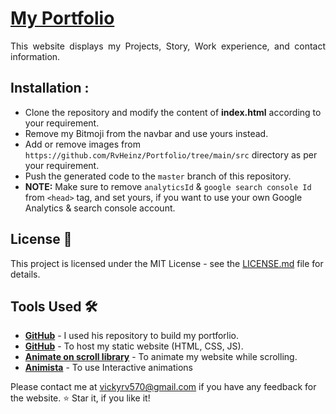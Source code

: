 # <a href="https://vigneshrl.github.io/" target="_blank">My Portfolio</a>
<p align="justify">This website displays my Projects, Story, Work experience, and contact information.</p>

<!-- [![Repository Status](https://img.shields.io/badge/Repository%20Status-Maintained-dark%20green.svg)](https://github.com/vigneshrajagopal07/vigneshrajagopal07.github.io)
[![Website Status](https://img.shields.io/badge/Website%20Status-Online-green)](https://vigneshrajagopal07.github.io/)
[![Author](https://img.shields.io/badge/Author-Vinod%20Jangid-purple.svg)](https://www.instagram.com/its_.me._vinod?igshid=YmMyMTA2MsY%3D)
[![Latest Release](https://img.shields.io/badge/Latest%20Release-11%20Jan%202024-yellow.svg)](https://github.com/vigneshrajagopal07/vigneshrajagopal07.github.io) -->

<!-- <img width="100%" alt="Portfolio Screenshot" src="https://github.com/vigneshrajagopal07/vigneshrajagopal07.github.io/assets/86096184/fd0d70b2-1505-4adf-8b0c-427df58607e3"> -->


<!-- :star: Star me on GitHub — it helps! -->

## Installation :
- Clone the repository and modify the content of <b>index.html</b> according to your requirement.
- Remove my Bitmoji from the navbar and use yours instead.
- Add or remove images from `https://github.com/RvHeinz/Portfolio/tree/main/src` directory as per your requirement.
- Push the generated code to the `master` branch of this repository.
- <b>NOTE:</b> Make sure to remove `analyticsId` & `google search console Id` from `<head>` tag, and set yours, if you want to use your own Google Analytics & search console account.


## License 📄
This project is licensed under the MIT License - see the [LICENSE.md](./LICENSE) file for details.

## Tools Used 🛠️
* [<b>GitHub</b>](https://github.com/vinodjangid07/vinodjangid07.github.io) - I used his repository to build my portforlio.
* [<b>GitHub</b>](https://github.com/) - To host my static website (HTML, CSS, JS).
* [<b>Animate on scroll library</b>](https://github.com/michalsnik/aos) - To animate my website while scrolling.
* [<b>Animista</b>](https://animista.net/) - To use Interactive animations


Please contact me at vickyrv570@gmail.com if you have any feedback for the website. :star: Star it, if you like it!
